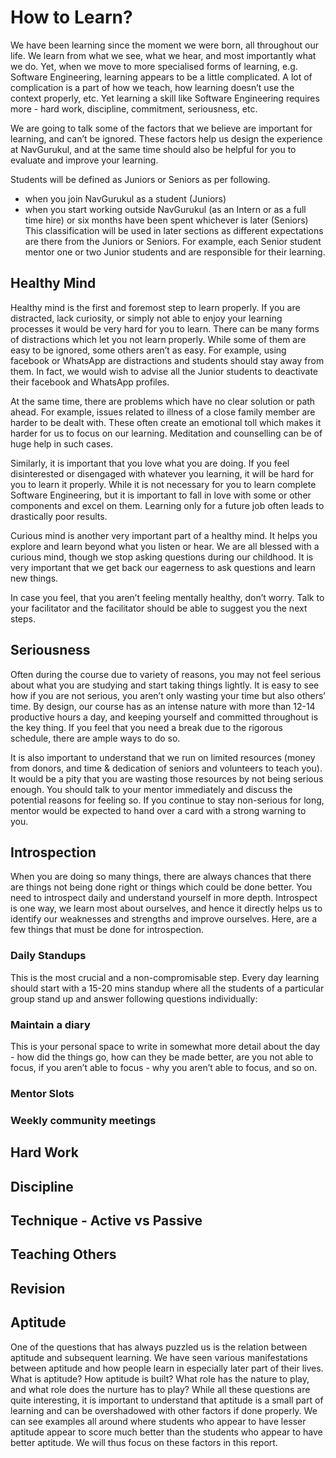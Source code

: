 # How to Learn?

We have been learning since the moment we were born, all throughout our life. We learn from what we see, what we hear, and most importantly what we do. Yet, when we move to more specialised forms of learning, e.g. Software Engineering, learning appears to be a little complicated. A lot of complication is a part of how we teach, how learning doesn’t use the context properly, etc. Yet learning a skill like Software Engineering requires more - hard work, discipline, commitment, seriousness, etc.

We are going to talk some of the factors that we believe are important for learning, and can’t be ignored. These factors help us design the experience at NavGurukul, and at the same time should also be helpful for you to evaluate and improve your learning.

Students will be defined as Juniors or Seniors as per following.
- when you join NavGurukul as a student (Juniors)
- when you start working outside NavGurukul (as an Intern or as a full time hire) or six months have been spent whichever is later (Seniors)
This classification will be used in later sections as different expectations are there from the Juniors or Seniors. For example, each Senior student mentor one or two Junior students and are responsible for their learning.

## Healthy Mind
Healthy mind is the first and foremost step to learn properly. If you are distracted, lack curiosity, or simply not able to enjoy your learning processes it would be very hard for you to learn. There can be many forms of distractions which let you not learn properly. While some of them are easy to be ignored, some others aren’t as easy. For example, using facebook or WhatsApp are distractions and students should stay away from them. In fact, we would wish to advise all the Junior students to deactivate their facebook and WhatsApp profiles.

At the same time, there are problems which have no clear solution or path ahead. For example, issues related to illness of a close family member are harder to be dealt with. These often create an emotional toll which makes it harder for us to focus on our learning. Meditation and counselling can be of huge help in such cases.

Similarly, it is important that you love what you are doing. If you feel disinterested or disengaged with whatever you learning, it will be hard for you to learn it properly. While it is not necessary for you to learn complete Software Engineering, but it is important to fall in love with some or other components and excel on them. Learning only for a future job often leads to drastically poor results.

Curious mind is another very important part of a healthy mind. It helps you explore and learn beyond what you listen or hear. We are all blessed with a curious mind, though we stop asking questions during our childhood. It is very important that we get back our eagerness to ask questions and learn new things.

In case you feel, that you aren’t feeling mentally healthy, don’t worry. Talk to your facilitator and the facilitator should be able to suggest you the next steps.

## Seriousness
Often during the course due to variety of reasons, you may not feel serious about what you are studying and start taking things lightly. It is easy to see how if you are not serious, you aren’t only wasting your time but also others’ time. By design, our course has as an intense nature with more than 12-14 productive hours a day, and keeping yourself and committed throughout is the key thing. If you feel that you need a break due to the rigorous schedule, there are ample ways to do so.

It is also important to understand that we run on limited resources (money from donors, and time & dedication of seniors and volunteers to teach you). It would be a pity that you are wasting those resources by not being serious enough. You should talk to your mentor immediately and discuss the potential reasons for feeling so. If you continue to stay non-serious for long, mentor would be expected to hand over a card with a strong warning to you.

## Introspection
When you are doing so many things, there are always chances that there are things not being done right or things which could be done better. You need to introspect daily and understand yourself in more depth. Introspect is one way, we learn most about ourselves, and hence it directly helps us to identify our weaknesses and strengths and improve ourselves. Here, are a few things that must be done for introspection.

### Daily Standups
This is the most crucial and a non-compromisable step. Every day learning should start with a 15-20 mins standup where all the students of a particular group stand up and answer following questions individually:

### Maintain a diary
This is your personal space to write in somewhat more detail about the day - how did the things go, how can they be made better, are you not able to focus, if you aren’t able to focus - why you aren’t able to focus, and so on.

### Mentor Slots
### Weekly community meetings

## Hard Work
## Discipline
## Technique - Active vs Passive
## Teaching Others
## Revision

## Aptitude
One of the questions that has always puzzled us is the relation between aptitude and subsequent learning. We have seen various manifestations between aptitude and how people learn in especially later part of their lives. What is aptitude? How aptitude is built? What role has the nature to play, and what role does the nurture has to play? While all these questions are quite interesting, it is important to understand that aptitude is a small part of learning and can be overshadowed with other factors if done properly. We can see examples all around where students who appear to have lesser aptitude appear to score much better than the students who appear to have better aptitude. We will thus focus on these factors in this report.